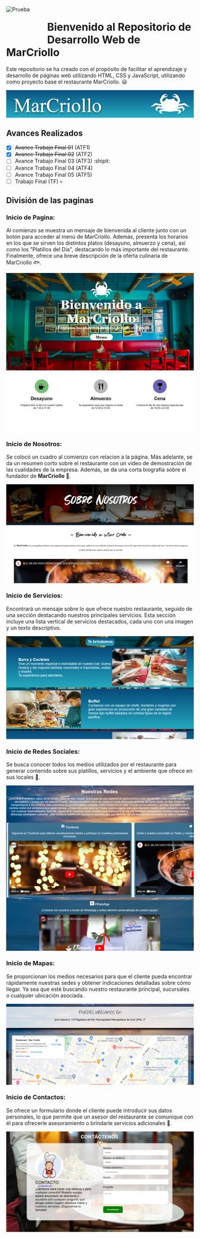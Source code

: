 <img width="100" height="100" align="left" style="float: left; margin: 0 10px 0 0;" alt="Prueba" src="https://cdn-icons-png.flaticon.com/512/10001/10001386.png">

# Bienvenido al Repositorio de Desarrollo Web de MarCriollo
Este repositorio se ha creado con el propósito de facilitar el aprendizaje y desarrollo de páginas web utilizando HTML, CSS y JavaScript, utilizando como proyecto base el restaurante MarCriollo. :smiley:

<img width="auto" height="auto" align="center" alt="Inicio" src=".readmes/img/Encabezado.png">

## Avances Realizados
- [x] ~~Avance Trabajo Final 01~~ (ATF1)
- [X] ~~Avance Trabajo Final 02~~ (ATF2)
- [ ] Avance Trabajo Final 03 (ATF3) :shipit:
- [ ] Avance Trabajo Final 04 (ATF4)
- [ ] Avance Trabajo Final 05 (ATF5)
- [ ] Trabajo Final (TF) :skull:

## División de las paginas

### Inicio de Pagina:
Al comienzo se muestra un mensaje de bienvenida al cliente junto con un botón para acceder al menú de MarCriollo. Además, presenta los horarios en los que se sirven los distintos platos (desayuno, almuerzo y cena), así como los "Platillos del Día", destacando lo más importante del restaurante. Finalmente, ofrece una breve descripción de la oferta culinaria de MarCriollo :fish:.

<img width="auto" height="auto" align="center" alt="Inicio" src=".readmes/img/Inicio.png">

### Inicio de Nosotros:
Se colocó un cuadro al comienzo con relacion a la página. Más adelante, se da un resumen corto sobre el restaurante con un video de demostración de las cualidades de la empresa. Además, se da una corta biografia sobre el fundador de **MarCriollo** :raised_hands:.

<img width="auto" height="auto" align="center" alt="Inicio" src=".readmes/img/Nosotros.png">

### Inicio de Servicios:
Encontrará un mensaje sobre lo que ofrece nuestro restaurante, seguido de una sección destacando nuestros principales servicios. Esta sección incluye una lista vertical de servicios destacados, cada uno con una imagen y un texto descriptivo.

<img width="auto" height="auto" align="center" alt="Inicio" src=".readmes/img/Servicios.png">

### Inicio de Redes Sociales:
Se busca conocer todos los medios utilizados por el restaurante para generar contenido sobre sus platillos, servicios y el ambiente que ofrece en sus locales :iphone:.

<img width="auto" height="auto" align="center" alt="Inicio" src=".readmes/img/redSocial.png">

### Inicio de Mapas:
Se proporcionan los medios necesarios para que el cliente pueda encontrar rápidamente nuestras sedes y obtener indicaciones detalladas sobre cómo llegar. Ya sea que esté buscando nuestro restaurante principal, sucursales o cualquier ubicación asociada.

<img width="auto" height="auto" align="center" alt="Inicio" src=".readmes/img/Mapas.png">

### Inicio de Contactos:
Se ofrece un formulario donde el cliente puede introducir sus datos personales, lo que permite que un asesor del restaurante se comunique con él para ofrecerle asesoramiento o brindarle servicios adicionales :memo:.

<img width="auto" height="auto" align="center" alt="Inicio" src=".readmes/img/Contacto.png">
